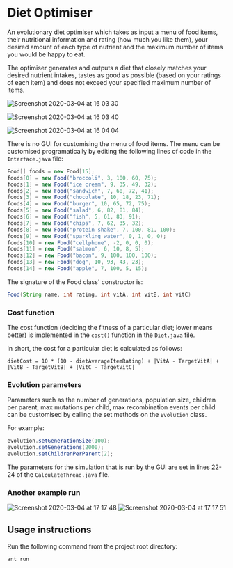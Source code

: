 # Diet Optimiser
An evolutionary diet optimiser which takes as input a menu of food items, their nutritional information and rating (how much you like them), your desired amount of each type of nutrient and the maximum number of items you would be happy to eat.

The optimiser generates and outputs a diet that closely matches your desired nutrient intakes, tastes as good as possible (based on your ratings of each item) and does not exceed your specified maximum number of items.

![Screenshot 2020-03-04 at 16 03 30](https://user-images.githubusercontent.com/28049022/75892716-7575f400-5e3a-11ea-94a1-515517e84583.png)


![Screenshot 2020-03-04 at 16 03 40](https://user-images.githubusercontent.com/28049022/75892829-a22a0b80-5e3a-11ea-8a22-278c1ab0e3d7.png)


![Screenshot 2020-03-04 at 16 04 04](https://user-images.githubusercontent.com/28049022/75892890-b66e0880-5e3a-11ea-9fb1-e332df01c4dc.png)

There is no GUI for customising the menu of food items. The menu can be customised programatically by editing the following lines of code in the `Interface.java` file:

```java
Food[] foods = new Food[15];
foods[0] = new Food("broccoli", 3, 100, 60, 75);
foods[1] = new Food("ice cream", 9, 35, 49, 32);
foods[2] = new Food("sandwich", 7, 60, 72, 41);
foods[3] = new Food("chocolate", 10, 18, 23, 71);
foods[4] = new Food("burger", 10, 65, 72, 75);
foods[5] = new Food("salad", 6, 82, 81, 84);
foods[6] = new Food("fish", 5, 61, 83, 91);
foods[7] = new Food("chips", 7, 62, 35, 32);
foods[8] = new Food("protein shake", 7, 100, 81, 100);
foods[9] = new Food("sparkling water", 0, 1, 0, 0);
foods[10] = new Food("cellphone", -2, 0, 0, 0);
foods[11] = new Food("salmon", 6, 10, 8, 5);
foods[12] = new Food("bacon", 9, 100, 100, 100);
foods[13] = new Food("dog", 10, 93, 43, 23);
foods[14] = new Food("apple", 7, 100, 5, 15);
```

The signature of the Food class' constructor is:
```java
Food(String name, int rating, int vitA, int vitB, int vitC)
```

### Cost function

The cost function (deciding the fitness of a particular diet; lower means better) is implemented in the `cost()` function in the `Diet.java` file.

In short, the cost for a particular diet is calculated as follows:
```
dietCost = 10 * (10 - dietAverageItemRating) + |VitA - TargetVitA| + |VitB - TargetVitB| + |VitC - TargetVitC|
```

### Evolution parameters

Parameters such as the number of generations, population size, children per parent, max mutations per child, max recombination events per child can be customised by calling the set methods on the `Evolution` class.

For example:
```java
evolution.setGenerationSize(100);
evolution.setGenerations(2000);
evolution.setChildrenPerParent(2);
```

The parameters for the simulation that is run by the GUI are set in lines 22-24 of the `CalculateThread.java` file.

### Another example run

![Screenshot 2020-03-04 at 17 17 48](https://user-images.githubusercontent.com/28049022/75895687-a7895500-5e3e-11ea-8ed0-d37f7b168e2e.png)
![Screenshot 2020-03-04 at 17 17 51](https://user-images.githubusercontent.com/28049022/75895705-ad7f3600-5e3e-11ea-940d-ce455df6476f.png)

## Usage instructions

Run the following command from the project root directory:
```bash
ant run
```